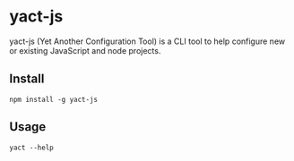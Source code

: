 # yact-js

yact-js (Yet Another Configuration Tool) is a CLI tool to help configure new or existing JavaScript and node projects.

## Install

```
npm install -g yact-js
```

## Usage

```
yact --help
```
